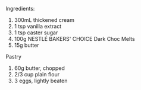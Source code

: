 Ingredients:
1. 300mL thickened cream
2. 1 tsp vanilla extract
3. 1 tsp caster sugar
4. 100g NESTLÉ BAKERS' CHOICE Dark Choc Melts
5. 15g butter

Pastry
1. 60g butter, chopped
2. 2/3 cup plain flour
3. 3 eggs, lightly beaten
